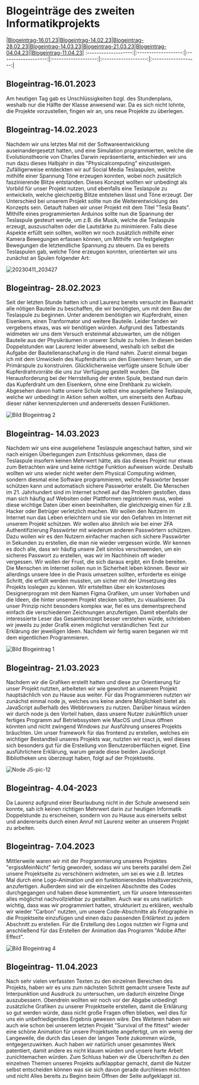 # Blogeinträge des zweiten Informatikprojekts

|[Blogeintrag-16.01.23](#blogeintrag-16012023)|[Blogeintrag-14.02.23](#blogeintrag-14022023)|[Blogeintrag-28.02.23](#blogeintrag-28022023)|[Blogeintrag-14.03.23](#blogeintrag-14032023)|[Blogeintrag-21.03.23](#blogeintrag-21032023)|[Blogeintrag-04.04.23](#blogeintrag-04042023)||[Blogeintrag-11.04.23](#blogeintrag-11042023)|
:-------------------:|:-------------------:|:-------------------:|:-------------------:|:-------------------:|:-------------------:|

## Blogeintrag-16.01.2023

Am heutigen Tag gab es Unschlüssigkeiten bzgl. des Stundenplans, weshalb nur die Hälfte der Klasse anwesend war. Da es sich nicht lohnte, die Projekte vorzustellen, fingen wir an, uns neue Projekte zu überlegen.

## Blogeintrag-14.02.2023
Nachdem wir uns letztes Mal mit der Softwareentwicklung auseinandergesetzt hatten, und eine Simulation programmierten, welche die Evolutionstheorie von Charles Darwin repräsentierte, entschieden wir uns nun dazu dieses Halbjahr in das "Physicalcomputing" einzusteigen. Zufälligerweise entdeckten wir auf Social Media Teslaspulen, welche mithilfe einer Spannung Töne erzeugen konnten, wobei noch zusätzlich faszinierende Blitze entstanden. Dieses Konzept wollten wir unbedingt als Vorbild für unser Projekt nutzen, und ebenfalls eine Teslaspule zu entwickeln, welche gleichzeitig Blitze entstehen lässt und Töne erzeugt. Der Unterschied bei unserem Projekt sollte nun die Weiterentwicklung des Konzepts sein. Getauft haben wir unser Projekt mit dem Titel "Tesla Beats". Mithilfe eines programmierten Arduinos sollte nun die Spannung der Teslaspule gesteurt werde, um z.B. die Musik, welche die Teslaspule erzeugt, auszuschalten oder die Lautstärke zu minimieren. Falls diese Aspekte erfüllt sein sollten, wollten wir noch zusätzlich mithilfe einer Kamera Bewegungen erfassen können, um Mithilfe von festgelegten Bewegungen die letztendliche Spannung zu steuern. Da es bereits Teslaspulen gab, welche Töne erzeugen konnten, orientierten wir uns zunächst an Spulen folgender Art:

![20230411_203427](https://user-images.githubusercontent.com/111282979/231257475-f5c9ac69-5901-435d-827c-68555571c453.jpg)


## Blogeintrag- 28.02.2023

Seit der letzten Stunde hatten ich und Laurenz bereits versucht im Baumarkt alle nõtigen Bauteile zu beschaffen, die wir benötigten, um mit
dem Bau der Teslaspule zu beginnen. Unter anderem benötigten wir Kupferdraht, einen Eisenkern, einen Tranformator und weitere Bauteile.
Leider fanden wir vergebens etwas, was wir benötigen würden. Aufgrund des Tatbestands widmeten wir uns dem Versuch ersteinmal
abzuwarten, um die nötigen Bauteile aus der Physikräumen in unserer Schule zu holen. In diesen beiden Doppelstunden war Laurenz leider
abwesend, weshalb ich selbst die Aufgabe der Bauteilenanschafung in die Hand nahm. Zuerst einmal began ich mit dem Umwickeln des
Kupferdrahts um den Eisernkern herum, um die Primärspule zu konstruiren. Glücklicherweise verfügte unsere Schule über Kupferdrahtvorräte
die uns zur Verfügung gestellt wurden. Die Herausforderung bei der Herrstellung der ersten Spule, bestand nun darin das Kupferdraht um den Eisenkern, ohne eine Drehbank zu wickeln. Abgesehen davon hatte unsere Schule selbst eine ausgeliehene Teslaspule, welche wir unbedingt in Aktion sehen wollten, um einerseits den Aufbau dieser näher kennenzulernen und andererseits dessen Funktionen.

![Bild Blogeintrag 2](https://user-images.githubusercontent.com/111282979/231255524-049d1a20-d767-4e27-bc09-1def42fc7f3a.jpg)



## Blogeintrag- 14.03.2023

Nachdem wir uns eine ausgeliehene Teslaspule angeschaut hatten, sind wir nach einigen Überlegungen zum Entschluss gekommen, dass die Teslaspule insofern keinen Mehrwert hätte, als das dieses Projekt nur etwas zum Betrachten wäre und keine richtige Funktion aufweisen würde. 
Deshalb wollten wir uns wieder nicht weiter dem Physical Computing widmen, sondern diesmal eine Software programmieren, welche Passwörter besser schützen kann und automatisch sichere Passwörter erstellt. Die Menschen im 21. Jahrhundert sind im Internet schnell auf das Problem gestoßen, dass man sich häufig auf Websiten oder Plattformen registrieren muss, wobei diese wichtige Daten über einen beeinihalten, die gleichzeigig einen für z.B. Hacker oder Betrüger verletzlich machen.
Wir wollen den Nutzern im Internet nun das Leben erleichtern und sie vor den Gefahren im Internet mit unserem Projekt schützen. Wir wollen also ähnlich wie bei einer 2FA Authentifizierung Passwörter mit wiederum anderen Passwörtern schützen. Dazu wollen wir es den Nutzern einfacher machen sich sichere Passwörter in Sekunden zu erstellen, die man nie wieder vergessen würde. Wir kennen es doch alle, dass wir häufig unsere Zeit sinnlos verschwenden, um ein sicheres Passwort zu erstellen, was wir im Nachhinein oft wieder vergessen.
Wir wollen der Frust, die sich daraus ergibt, ein Ende bereiten. Die Menschen im Internet sollen nun in Sicherheit leben können. Bevor wir allerdings unsere Idee in die Praxis umsetzen sollten, erforderte es einige Schritt, die erfüllt werden mussten, um sicher mit der Umsetzung des Projekts loslegen zu können. Wir ertstellten über ein kostenloses Designerprogram mit dem Namen Figma Grafiken, um unser Vorhaben und die Ideen, die hinter unserem Projekt stecken sollten, zu visualisieren. Da unser Prinzip nicht besonders komplex war, fiel es uns dementsprechend einfach die verschiedenen Zeichnungen anzufertigen. Damit ebenfalls der interessierte Leser das Gesamtkonzept besser verstehen würde, schrieben wir jeweils zu jeder Grafik einen möglichst verständlichen Text zur Erklärung der jeweiligen Ideen. Nachdem wir fertig waren beganen wir mit dem eigentlichen Programmieren. 

![Bild Blogeintrag 1](https://user-images.githubusercontent.com/111282979/231255651-992358e6-2d29-4e10-a0fa-18cfabd53903.jpg)


## Blogeintrag- 21.03.2023

Nachdem wir die Grafiken erstellt hatten und diese zur Orientierung für unser Projekt nutzten, arbeiteten wir wie gewohnt an unserem Projekt hauptsächlich von zu Hause aus weiter. Für das Programmieren nutzten wir zunächst einmal node js, welches uns keine andere Möglichkeit bietet als JavaScript außerhalb des Webbrowsers zu nutzen. Darüber hinaus würden wir durch node js den Vorteil haben, dass unsere Nutzer zukünftlich unser fertiges Programm auf Betriebssystem wie MacOS und Linux öffnen könnten und nicht zwingend Windows zur Ausführung unseres Projekts bräuchten. Um unser framework für das frontend zu erstellen, welches ein wichtiger Bestandteil unseres Projekts war, nutzten wir react js, weil dieses sich besonders gut für die Erstellung von Benutzeroberflächen eignet. Eine ausführlichere Erklärung, warum gerade diese beiden JavaScript Bibliotheken uns überzeugt haben, folgt auf der Projektseite.   

![Node JS-pic-12](https://user-images.githubusercontent.com/111282979/231259269-c62c838c-c022-4310-b007-b0a92fe424ca.png)




## Blogeintrag- 4.04-2023

Da Laurenz aufgrund einer Beurlaubung nicht in der Schule anwesend sein konnte, sah ich keinen richtigen Mehrwert darin zur heutigen Informatik Doppelstunde zu erscheinen, sondern von zu Hause aus einerseits selbst und andererseits durch einen Anruf mit Laurenz weiter an unserem Projekt zu arbeiten.

## Blogeintrag- 7.04.2023

Mittlerweile waren wir mit der Programmierung unseres Projektes "ergissMeinNicht" fertig geworden, sodass wir uns bereits parallel dem Ziel unsere Projektseite zu verschönern widmeten, um sei es wie z.B. letztes Mal durch eine Logo-Animation und ein funktionierendes Inhaltsverzeichnis, anzufertigen. Außerdem sind wir die einzelnen Abschnitte des Codes durchgegangen und haben diese kommentiert, um für unsere Interessenten alles möglichst nachvollziehbar zu gestallten. Auch war es uns natürlich wichtig, dass was wir programmiert hatten, strukturiert zu erklären, weshalb wir wieder "Carbon" nutzten, um unsere Code-Abschnitte als Fotographie in die Projektseite einzufügen und einen dazu passenden Erklärtext zu jedem Abschnitt zu erstellen. Für die Erstellung des Logos nutzten wir Figma und anschließend für das Erstellen der Animation das Programm "Adobe After Effect". 

![Bild Blogeintrag 4](https://user-images.githubusercontent.com/111282979/231255825-5ecd0cb1-b44e-4bc1-b583-2aa800c034a8.jpg)




## Blogeintrag- 11.04.2023

Nach sehr vielen verfassten Texten zu den einzelnen Bereichen des Projekts, haben wir es uns zum nächsten Schritt gemacht unsere Texte auf Interpunktion und Ausdruck zu untersuchen, um dadurch einzelne Dinge auszubessern. Obendrein wollten wir noch vor der Abgabe unbedingt zusätzliche Grafiken zu unserer Projektseite erstellen, damit die Erklärung so gut werden würde, dass nicht große Fragen offen blieben, weil dies für uns ein unbefriedigendes Ergebnis gewesen wäre. Des Weiteren haben wir auch wie schon bei unserem letzten Projekt "Survival of the fittest" wieder eine schöne Animation für unsere Projektseite angefertigt, um ein wenig der Langeweile, die durch das Lesen der langen Texte zukommen würde, entgegenzuwirken. Auch haben wir natürlich unser gesammtes Werk patentiert, damit andere es nicht klauen würden und unsere harte Arbeit zunichtemachen würden. Zum Schluss haben wir die Überschriften zu den einzelnen Themen unseres Projekts aufklappbar gemacht, damit die Nutzer selbst entscheiden können was sie sich davon gerade durchlesen möchten und nicht Alles bereits zu Beginn beim Öffnen der Seite aufgeklappt ist. 


